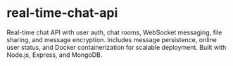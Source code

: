 # real-time-chat-api

Real-time chat API with user auth, chat rooms, WebSocket messaging, file sharing, and message encryption. Includes message persistence, online user status, and Docker containerization for scalable deployment. Built with Node.js, Express, and MongoDB. 
